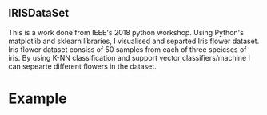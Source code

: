 ## IRISDataSet ##
This is a work done from IEEE's 2018 python workshop. 
Using Python's matplotlib and sklearn libraries, I visualised and separted Iris flower dataset.
Iris flower dataset consiss of 50 samples from each of three speicses of iris. 
By using K-NN classification and support vector classifiers/machine I can sepearte different flowers in the dataset. 


# Example #

